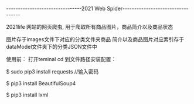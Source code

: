 --------------------------------2021 Web Spider----------------------------------

2021life 网站的网页爬虫, 用于爬取所有商品图片，商品简介以及商品状态

图片存于images文件下对应的分类文件夹商品
简介以及商品图片对应索引存于dataModel文件夹下的分类JSON文件中

使用前：
打开teminal cd 到文件路径安装配置：

$ sudo pip3 install requests       //输入密码

$ pip3 install BeautifulSoup4

$ pip3 install lxml
